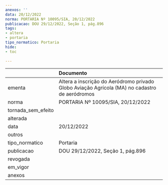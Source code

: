 ```yaml
---
anexos: ''
data: 20/12/2022
norma: PORTARIA Nº 10095/SIA, 20/12/2022
publicacao: DOU 29/12/2022, Seção 1, pág.896
tags:
- altera
- portaria
tipo_normatico: Portaria
hide: 
- toc 
 
---
```


|                    | Documento                                                                                     |
|:-------------------|:----------------------------------------------------------------------------------------------|
| ementa             | Altera a inscrição do Aeródromo privado Globo Aviação Agrícola (MA) no cadastro de aeródromos |
| norma              | PORTARIA Nº 10095/SIA, 20/12/2022                                                             |
| tornada_sem_efeito |                                                                                               |
| alterada           |                                                                                               |
| data               | 20/12/2022                                                                                    |
| outros             |                                                                                               |
| tipo_normatico     | Portaria                                                                                      |
| publicacao         | DOU 29/12/2022, Seção 1, pág.896                                                              |
| revogada           |                                                                                               |
| em_vigor           |                                                                                               |
| anexos             |                                                                                               |